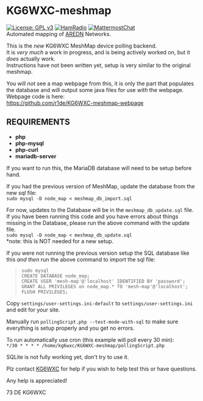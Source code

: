 # KG6WXC-meshmap

[![License: GPL v3](https://img.shields.io/badge/License-GPLv3-blue.svg)](https://www.gnu.org/licenses/gpl-3.0)
[![HamRadio](https://img.shields.io/badge/HamRadio-Roger!-green.svg)](https://www.arednmesh.org)
[![MattermostChat](https://img.shields.io/badge/Chat-Mattermost-blueviolet.svg)](https://mattermost.kg6wxc.net/mesh/channels/meshmap)  
Automated mapping of [AREDN](https://arednmesh.org) Networks.  

This is the _new_ KG6WXC MeshMap device polling backend.  
It is _very much_ a work in progress, and is being actively worked on, but it _does_ actually work.  
Instructions have not been written yet, setup is very similar to the original meshmap.  
  
You will _not_ see a map webpage from this, it is only the part that populates the database and will output some java files for use _with_ the webpage.  
Webpage code is here:  
https://github.com/r1de/KG6WXC-meshmap-webpage  
  
## REQUIREMENTS
- **php**
- **php-mysql**
- **php-curl**
- **mariadb-server**

If you want to run this, the MariaDB database will need to be setup before hand.  
  
If you had the previous version of MeshMap, update the database from the new sql file:  
`sudo mysql -D node_map < meshmap_db_import.sql`  

For now, updates to the Database will be in the `meshmap_db_update.sql` file.  
If you have been running this code and you have errors about things missing in the Database, please run the above command with the update file.  
`sudo mysql -D node_map < meshmap_db_update.sql`  
*note: this is NOT needed for a new setup.

If you were not running the previous version setup the SQL database like this _and then_ run the above command to import the sql file:  
> `sudo mysql`  
> `CREATE DATABASE node_map;`  
> `CREATE USER 'mesh-map'@'localhost' IDENTIFIED BY 'password';`  
> `GRANT ALL PRIVILEGES on node_map.* TO 'mesh-map'@'localhost';`  
> `FLUSH PRIVILEGES;`  

Copy `settings/user-settings.ini-default` to `settings/user-settings.ini` and edit for your site.  

Manually run `pollingScript.php --test-mode-with-sql` to make sure everything is setup properly and you get no errors.

To run automatically use cron (this example will poll every 30 min):  
`*/30 * * * * /home/kg6wxc/KG6WXC-meshmap/pollingScript.php`

SQLite is not fully working yet, don't try to use it.  
  
Plz contact [KG6WXC](mailto:kg6wxc@gmail.com?subject=MeshMap%20Help) for help if you wish to help test this or have questions.  
  
Any help is appreciated! 
  
73 DE KG6WXC

